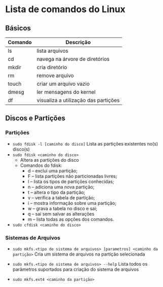 # Lista de comandos do Linux

## Básicos

| Comando | Descrição |
|----|----------------|
| ls | lista arquivos |
| cd | navega na árvore de diretórios |
| mkdir | cria diretório |
| rm | remove arquivo |
| touch | criar um arquivo vazio |
| dmesg | ler mensagens do kernel |
| df | visualiza a utilização das partições |



## Discos e Partições

### Partições

- `sudo fdisk -l [caminho do disco]`
  Lista as partições existentes no(s) disco(s)
- `sudo fdisk <caminho do disco>`
  - Altera as partições do disco
  - Comandos do fdisk:
    - d – exclui uma partição;
    - F – lista partições não particionadas livres;
    - l – lista os tipos de partições conhecidas;
    - n – adiciona uma nova partição;
    - t – altera o tipo da partição;
    - v – verifica a tabela de partição;
    - i – mostra informação sobre uma partição;
    - w – grava a tabela no disco e sai;
    - q – sai sem salvar as alterações
    - m – lista todas as opções dos comandos.
- `sudo cfdisk <caminho do disco>`

### Sistemas de Arquivos

- `sudo mkfs.<tipo de sistema de arquivos> [parametros] <caminho da partição>`
   Cria um sistema de arquivos na partição selecionada
- `sudo mkfs.<tipo de sistema de arquivos> --help`
   Lista todos os parâmetros suportados para criação do sistema de arquivos

- `sudo mkfs.ext4 <caminho da partição>`
